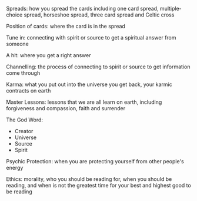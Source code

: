 Spreads: how you spread the cards including one card spread, multiple-choice spread, horseshoe spread, three card spread and Celtic cross

Position of cards: where the card is in the spread

Tune in: connecting with spirit or source to get a spiritual answer from someone

A hit: where you get a right answer

Channelling: the process of connecting to spirit or source to get information come through

Karma: what you put out into the universe you get back, your karmic contracts on earth

Master Lessons: lessons that we are all learn on earth, including forgiveness and compassion, faith and surrender

The God Word:

- Creator
- Universe
- Source
- Spirit

Psychic Protection: when you are protecting yourself from other people's energy

Ethics: morality, who you should be reading for, when you should be reading, and when is not the greatest time for your best and highest good to be reading